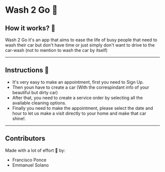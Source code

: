 # Wash 2 Go 🧼 

## How it works? 🚗

Wash 2 Go it's an app that aims to ease the life of busy people that need to wash their car but don't have time or just simply don't want to drive to the car-wash (not to mention to wash the car by itself)

---

## Instructions 📝
- It's very easy to make an appointment, first you need to Sign Up.
- Then youn have to create a car (With the correspindant info of your beautiful but dirty car)
- After that, you need to create a service order by selecting all the available cleaning options.
- Finally you need to make the appointment, please select the date and hour to let us make a visit directly to your home and make that car shine!.

---

## Contributors

Made with a lot of effort 💪  by: 

- Francisco Ponce
- Emmanuel Solano
